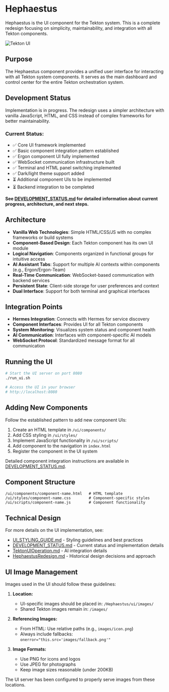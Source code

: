 # Hephaestus

Hephaestus is the UI component for the Tekton system. This is a complete redesign focusing on simplicity, maintainability, and integration with all Tekton components.

![Tekton UI](../../images/Tekton.png)

## Purpose

The Hephaestus component provides a unified user interface for interacting with all Tekton system components. It serves as the main dashboard and control center for the entire Tekton orchestration system.

## Development Status

Implementation is in progress. The redesign uses a simpler architecture with vanilla JavaScript, HTML, and CSS instead of complex frameworks for better maintainability.

### Current Status:
- ✅ Core UI framework implemented
- ✅ Basic component integration pattern established
- ✅ Ergon component UI fully implemented
- ✅ WebSocket communication infrastructure built
- ✅ Terminal and HTML panel switching implemented
- ✅ Dark/light theme support added
- ⏳ Additional component UIs to be implemented
- ⏳ Backend integration to be completed

**See [DEVELOPMENT_STATUS.md](./DEVELOPMENT_STATUS.md) for detailed information about current progress, architecture, and next steps.**

## Architecture

- **Vanilla Web Technologies**: Simple HTML/CSS/JS with no complex frameworks or build systems
- **Component-Based Design**: Each Tekton component has its own UI module
- **Logical Navigation**: Components organized in functional groups for intuitive access
- **AI Assistant Tabs**: Support for multiple AI contexts within components (e.g., Ergon/Ergon-Team)
- **Real-Time Communication**: WebSocket-based communication with backend services
- **Persistent State**: Client-side storage for user preferences and context
- **Dual Interface**: Support for both terminal and graphical interfaces

## Integration Points

- **Hermes Integration**: Connects with Hermes for service discovery
- **Component Interfaces**: Provides UI for all Tekton components
- **System Monitoring**: Visualizes system status and component health 
- **AI Communication**: Interfaces with component-specific AI models
- **WebSocket Protocol**: Standardized message format for all communication

## Running the UI

```bash
# Start the UI server on port 8080
./run_ui.sh

# Access the UI in your browser
# http://localhost:8080
```

## Adding New Components

Follow the established pattern to add new component UIs:

1. Create an HTML template in `/ui/components/`
2. Add CSS styling in `/ui/styles/`
3. Implement JavaScript functionality in `/ui/scripts/`
4. Add component to the navigation in `index.html`
5. Register the component in the UI system

Detailed component integration instructions are available in [DEVELOPMENT_STATUS.md](./DEVELOPMENT_STATUS.md#component-integration-guide).

## Component Structure

```
/ui/components/component-name.html   # HTML template
/ui/styles/component-name.css        # Component-specific styles
/ui/scripts/component-name.js        # Component functionality
```

## Technical Design

For more details on the UI implementation, see:
- [UI_STYLING_GUIDE.md](./UI_STYLING_GUIDE.md) - Styling guidelines and best practices
- [DEVELOPMENT_STATUS.md](./DEVELOPMENT_STATUS.md) - Current status and implementation details
- [TektonUIOperation.md](./TektonUIOperation.md) - AI integration details
- [HephaestusRedesign.md](./HephaestusRedesign.md) - Historical design decisions and approach

## UI Image Management

Images used in the UI should follow these guidelines:

1. **Location:**
   - UI-specific images should be placed in: `/Hephaestus/ui/images/`
   - Shared Tekton images remain in: `/images/`

2. **Referencing Images:**
   - From HTML: Use relative paths (e.g., `images/icon.png`)
   - Always include fallbacks: `onerror="this.src='images/fallback.png'"`

3. **Image Formats:**
   - Use PNG for icons and logos
   - Use JPEG for photographs
   - Keep image sizes reasonable (under 200KB)

The UI server has been configured to properly serve images from these locations.